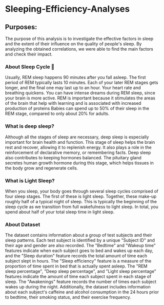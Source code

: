 # Sleeping-Efficiency-Analyses
## Purposes:
The purpose of this analysis is to investigate the effective factors in sleep and the extent of their influence on the quality of people's sleep. By analyzing the obtained correlations, we were able to find the main factors and check their impact.
### About Sleep Cycle 🛌
Usually, REM sleep happens 90 minutes after you fall asleep. The first period of REM typically lasts 10 minutes. Each of your later REM stages gets longer, and the final one may last up to an hour. Your heart rate and breathing quickens. You can have intense dreams during REM sleep, since your brain is more active. REM is important because it stimulates the areas of the brain that help with learning and is associated with increased production of proteins Babies can spend up to 50% of their sleep in the REM stage, compared to only about 20% for adults.

### What is deep sleep?
Although all the stages of sleep are necessary, deep sleep is especially important for brain health and function. This stage of sleep helps the brain rest and recover, allowing it to replenish energy. It also plays a role in the reinforcement of declarative memory, or remembering facts. Deep sleep also contributes to keeping hormones balanced. The pituitary gland secretes human growth hormone during this stage, which helps tissues in the body grow and regenerate cells.

### What is Light Sleep?
When you sleep, your body goes through several sleep cycles comprised of four sleep stages. The first of these is light sleep. Together, these make-up roughly half of a typical night of sleep. This is typically the beginning of the sleep cycle as we transition from full wakefulness to light sleep. In total, you spend about half of your total sleep time in light sleep.

### About Dataset
The dataset contains information about a group of test subjects and their sleep patterns. Each test subject is identified by a unique "Subject ID" and their age and gender are also recorded. The "Bedtime" and "Wakeup time" features indicate when each subject goes to bed and wakes up each day, and the "Sleep duration" feature records the total amount of time each subject slept in hours. The "Sleep efficiency" feature is a measure of the proportion of time spent in bed that is actually spent asleep. The "REM sleep percentage", "Deep sleep percentage", and "Light sleep percentage" features indicate the amount of time each subject spent in each stage of sleep. The "Awakenings" feature records the number of times each subject wakes up during the night. Additionally, the dataset includes information about each subject's caffeine and alcohol consumption in the 24 hours prior to bedtime, their smoking status, and their exercise frequency.






